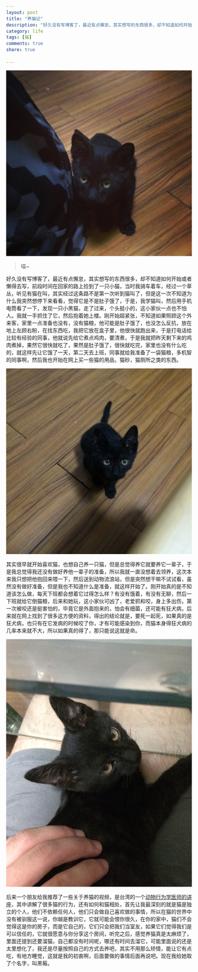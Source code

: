 ```yaml
---
layout: post 
title: "养猫记"
description: "好久没有写博客了，最近有点懈怠，其实想写的东西很多，却不知道如何开始或者懒得去写，前段时间在回家的路上捡到了一只小猫，当时我骑车着车，经过一个草丛，听见有猫在叫，其实经过这条路不是第一次听到猫叫了，但是这一次不知道为什么我突然想停下来看看，觉得它是不是肚子饿了，于是，我学猫叫，然后用手机电筒看了一下，发现一只小黑猫，走了过来，个头挺小的，这小家伙一点也不怕人。" 
category: life
tags: [猫]    
comments: true 
share: true

---
```


![图片](/images/2014-8-7-1.jpg)

>喵~

好久没有写博客了，最近有点懈怠，其实想写的东西很多，却不知道如何开始或者懒得去写，前段时间在回家的路上捡到了一只小猫，当时我骑车着车，经过一个草丛，听见有猫在叫，其实经过这条路不是第一次听到猫叫了，但是这一次不知道为什么我突然想停下来看看，觉得它是不是肚子饿了，于是，我学猫叫，然后用手机电筒看了一下，发现一只小黑猫，走了过来，个头挺小的，这小家伙一点也不怕人。我就一手抓住了它，然后抱着她上楼。刚开始超紧张，不知道如果照顾这个外来客，家里一点准备也没有，没有猫粮，他可能是肚子饿了，也没怎么反抗，放在地上左顾右盼，在找东西吃，我把它放在盒子里，他很快就跑出来，于是打电话给比较有经验的同事，他就说先给它煮点鸡肉，要清煮，于是我就把昨天剩下来的鸡肉煮掉，果然它很快就吃了，果然是肚子饿了，很快就吃完，家里也没有什么吃的，就这样先让它饿了一天，第二天去上班，同事就给我准备了一袋猫粮，多机智的同事啊，然后我也开始在网上买一些猫的用品，猫砂，猫厕所之类的东西。

![图片](/images/2014-8-7-2.jpg)

其实很早就开始喜欢猫，也想自己养一只猫，但是总觉得养它就要养它一辈子，于是我总觉得我还没有做好养他一辈子的准备，所以我就一直没想着去领养，这次本来我只想把他抱回来喂一下，然后送到动物流浪站，但是突然想干嘛不试试看，虽然没有做好准备，但是我也不知道什么是准备，就这样开始了。刚开始真的是不知道该怎么做，每天下班都会想着它过得怎么样？有没有饿着，有没有无聊，然后一下班就给它倒猫粮，后来和她玩，这小家伙可凶了，老爱抓和咬，身上多出伤，第一次被咬还是挺害怕的，毕竟它是外面抱来的，怕会有细菌，还可能有狂犬病，后来就在网上找到了很多这方便的资料，得出的结论就是，要死一起死，如果真的是狂犬病，也只有在它发病的时候咬了你，才有可能感染到你，而猫本身得狂犬病的几率本来就不大，所以如果真的得了，那只能说这就是命。

![图片](/images/2014-8-7-3.jpg)

后来一个朋友给我推荐了一些关于养猫的视频，是台湾的一个[动物行为学医师的讲座](http://www.douban.com/group/topic/42688885/)，其中讲解了很多猫的行为，还有如何和猫相处，首先让我最深刻的就是猫是独立的个人，他们不依赖任何人，他们只会做自己喜欢做的事情，所以在猫的世界中没有被驯服这一说，你越是教训它，它就可能会恨你很久，在你的家中，猫们不会觉得这是你的房子，而是它自己的，它们只会把我们当室友，如果它们觉得我们是可以信任的，它就很愿意与你分享这个房间，听完之后，感觉养猫真是太麻烦了，里面还提到还要溜猫，自己都没有时间呢，哪还有时间去溜它，可能里面说的还是太里想化了，我还是尽量按照自己的方式去养吧，其实不用那么矫情，能让它有点吃，有地方睡觉，这就是我的初衷啊，后面要做的事情后面再说吧。现在我给她取了个名字，叫黑莓。
